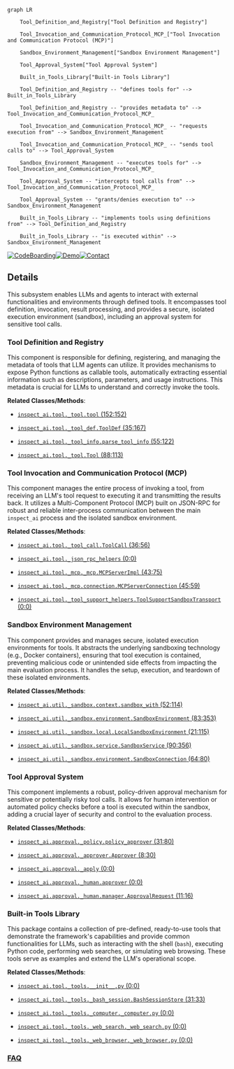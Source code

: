 ```mermaid

graph LR

    Tool_Definition_and_Registry["Tool Definition and Registry"]

    Tool_Invocation_and_Communication_Protocol_MCP_["Tool Invocation and Communication Protocol (MCP)"]

    Sandbox_Environment_Management["Sandbox Environment Management"]

    Tool_Approval_System["Tool Approval System"]

    Built_in_Tools_Library["Built-in Tools Library"]

    Tool_Definition_and_Registry -- "defines tools for" --> Built_in_Tools_Library

    Tool_Definition_and_Registry -- "provides metadata to" --> Tool_Invocation_and_Communication_Protocol_MCP_

    Tool_Invocation_and_Communication_Protocol_MCP_ -- "requests execution from" --> Sandbox_Environment_Management

    Tool_Invocation_and_Communication_Protocol_MCP_ -- "sends tool calls to" --> Tool_Approval_System

    Sandbox_Environment_Management -- "executes tools for" --> Tool_Invocation_and_Communication_Protocol_MCP_

    Tool_Approval_System -- "intercepts tool calls from" --> Tool_Invocation_and_Communication_Protocol_MCP_

    Tool_Approval_System -- "grants/denies execution to" --> Sandbox_Environment_Management

    Built_in_Tools_Library -- "implements tools using definitions from" --> Tool_Definition_and_Registry

    Built_in_Tools_Library -- "is executed within" --> Sandbox_Environment_Management

```



[![CodeBoarding](https://img.shields.io/badge/Generated%20by-CodeBoarding-9cf?style=flat-square)](https://github.com/CodeBoarding/GeneratedOnBoardings)[![Demo](https://img.shields.io/badge/Try%20our-Demo-blue?style=flat-square)](https://www.codeboarding.org/demo)[![Contact](https://img.shields.io/badge/Contact%20us%20-%20contact@codeboarding.org-lightgrey?style=flat-square)](mailto:contact@codeboarding.org)



## Details



This subsystem enables LLMs and agents to interact with external functionalities and environments through defined tools. It encompasses tool definition, invocation, result processing, and provides a secure, isolated execution environment (sandbox), including an approval system for sensitive tool calls.



### Tool Definition and Registry

This component is responsible for defining, registering, and managing the metadata of tools that LLM agents can utilize. It provides mechanisms to expose Python functions as callable tools, automatically extracting essential information such as descriptions, parameters, and usage instructions. This metadata is crucial for LLMs to understand and correctly invoke the tools.





**Related Classes/Methods**:



- <a href="https://github.com/UKGovernmentBEIS/inspect_ai/src/inspect_ai/tool/_tool.py#L152-L152" target="_blank" rel="noopener noreferrer">`inspect_ai.tool._tool.tool` (152:152)</a>

- <a href="https://github.com/UKGovernmentBEIS/inspect_ai/src/inspect_ai/tool/_tool_def.py#L35-L167" target="_blank" rel="noopener noreferrer">`inspect_ai.tool._tool_def.ToolDef` (35:167)</a>

- <a href="https://github.com/UKGovernmentBEIS/inspect_ai/src/inspect_ai/tool/_tool_info.py#L55-L122" target="_blank" rel="noopener noreferrer">`inspect_ai.tool._tool_info.parse_tool_info` (55:122)</a>

- <a href="https://github.com/UKGovernmentBEIS/inspect_ai/src/inspect_ai/tool/_tool.py#L88-L113" target="_blank" rel="noopener noreferrer">`inspect_ai.tool._tool.Tool` (88:113)</a>





### Tool Invocation and Communication Protocol (MCP)

This component manages the entire process of invoking a tool, from receiving an LLM's tool request to executing it and transmitting the results back. It utilizes a Multi-Component Protocol (MCP) built on JSON-RPC for robust and reliable inter-process communication between the main `inspect_ai` process and the isolated sandbox environment.





**Related Classes/Methods**:



- <a href="https://github.com/UKGovernmentBEIS/inspect_ai/src/inspect_ai/tool/_tool_call.py#L36-L56" target="_blank" rel="noopener noreferrer">`inspect_ai.tool._tool_call.ToolCall` (36:56)</a>

- <a href="https://github.com/UKGovernmentBEIS/inspect_ai/src/inspect_ai/tool/_json_rpc_helpers.py#L0-L0" target="_blank" rel="noopener noreferrer">`inspect_ai.tool._json_rpc_helpers` (0:0)</a>

- <a href="https://github.com/UKGovernmentBEIS/inspect_ai/src/inspect_ai/tool/_mcp/_mcp.py#L43-L75" target="_blank" rel="noopener noreferrer">`inspect_ai.tool._mcp._mcp.MCPServerImpl` (43:75)</a>

- <a href="https://github.com/UKGovernmentBEIS/inspect_ai/src/inspect_ai/tool/_mcp/connection.py#L45-L59" target="_blank" rel="noopener noreferrer">`inspect_ai.tool._mcp.connection.MCPServerConnection` (45:59)</a>

- <a href="https://github.com/UKGovernmentBEIS/inspect_ai/src/inspect_ai/tool/_tool_support_helpers.py#L0-L0" target="_blank" rel="noopener noreferrer">`inspect_ai.tool._tool_support_helpers.ToolSupportSandboxTransport` (0:0)</a>





### Sandbox Environment Management

This component provides and manages secure, isolated execution environments for tools. It abstracts the underlying sandboxing technology (e.g., Docker containers), ensuring that tool execution is contained, preventing malicious code or unintended side effects from impacting the main evaluation process. It handles the setup, execution, and teardown of these isolated environments.





**Related Classes/Methods**:



- <a href="https://github.com/UKGovernmentBEIS/inspect_ai/src/inspect_ai/util/_sandbox/context.py#L52-L114" target="_blank" rel="noopener noreferrer">`inspect_ai.util._sandbox.context.sandbox_with` (52:114)</a>

- <a href="https://github.com/UKGovernmentBEIS/inspect_ai/src/inspect_ai/util/_sandbox/environment.py#L83-L353" target="_blank" rel="noopener noreferrer">`inspect_ai.util._sandbox.environment.SandboxEnvironment` (83:353)</a>

- <a href="https://github.com/UKGovernmentBEIS/inspect_ai/src/inspect_ai/util/_sandbox/local.py#L21-L115" target="_blank" rel="noopener noreferrer">`inspect_ai.util._sandbox.local.LocalSandboxEnvironment` (21:115)</a>

- <a href="https://github.com/UKGovernmentBEIS/inspect_ai/src/inspect_ai/util/_sandbox/service.py#L90-L356" target="_blank" rel="noopener noreferrer">`inspect_ai.util._sandbox.service.SandboxService` (90:356)</a>

- <a href="https://github.com/UKGovernmentBEIS/inspect_ai/src/inspect_ai/util/_sandbox/environment.py#L64-L80" target="_blank" rel="noopener noreferrer">`inspect_ai.util._sandbox.environment.SandboxConnection` (64:80)</a>





### Tool Approval System

This component implements a robust, policy-driven approval mechanism for sensitive or potentially risky tool calls. It allows for human intervention or automated policy checks before a tool is executed within the sandbox, adding a crucial layer of security and control to the evaluation process.





**Related Classes/Methods**:



- <a href="https://github.com/UKGovernmentBEIS/inspect_ai/src/inspect_ai/approval/_policy.py#L31-L80" target="_blank" rel="noopener noreferrer">`inspect_ai.approval._policy.policy_approver` (31:80)</a>

- <a href="https://github.com/UKGovernmentBEIS/inspect_ai/src/inspect_ai/approval/_approver.py#L8-L30" target="_blank" rel="noopener noreferrer">`inspect_ai.approval._approver.Approver` (8:30)</a>

- <a href="https://github.com/UKGovernmentBEIS/inspect_ai/src/inspect_ai/approval/_apply.py#L0-L0" target="_blank" rel="noopener noreferrer">`inspect_ai.approval._apply` (0:0)</a>

- <a href="https://github.com/UKGovernmentBEIS/inspect_ai/src/inspect_ai/approval/_human/approver.py#L0-L0" target="_blank" rel="noopener noreferrer">`inspect_ai.approval._human.approver` (0:0)</a>

- <a href="https://github.com/UKGovernmentBEIS/inspect_ai/src/inspect_ai/approval/_human/manager.py#L11-L16" target="_blank" rel="noopener noreferrer">`inspect_ai.approval._human.manager.ApprovalRequest` (11:16)</a>





### Built-in Tools Library

This package contains a collection of pre-defined, ready-to-use tools that demonstrate the framework's capabilities and provide common functionalities for LLMs, such as interacting with the shell (`bash`), executing Python code, performing web searches, or simulating web browsing. These tools serve as examples and extend the LLM's operational scope.





**Related Classes/Methods**:



- <a href="https://github.com/UKGovernmentBEIS/inspect_ai/src/inspect_ai/tool/_tools/__init__.py#L0-L0" target="_blank" rel="noopener noreferrer">`inspect_ai.tool._tools.__init__.py` (0:0)</a>

- <a href="https://github.com/UKGovernmentBEIS/inspect_ai/src/inspect_ai/tool/_tools/_bash_session.py#L31-L33" target="_blank" rel="noopener noreferrer">`inspect_ai.tool._tools._bash_session.BashSessionStore` (31:33)</a>

- <a href="https://github.com/UKGovernmentBEIS/inspect_ai/src/inspect_ai/tool/_tools/_computer/_computer.py#L0-L0" target="_blank" rel="noopener noreferrer">`inspect_ai.tool._tools._computer._computer.py` (0:0)</a>

- <a href="https://github.com/UKGovernmentBEIS/inspect_ai/src/inspect_ai/tool/_tools/_web_search/_web_search.py#L0-L0" target="_blank" rel="noopener noreferrer">`inspect_ai.tool._tools._web_search._web_search.py` (0:0)</a>

- <a href="https://github.com/UKGovernmentBEIS/inspect_ai/src/inspect_ai/tool/_tools/_web_browser/_web_browser.py#L0-L0" target="_blank" rel="noopener noreferrer">`inspect_ai.tool._tools._web_browser._web_browser.py` (0:0)</a>









### [FAQ](https://github.com/CodeBoarding/GeneratedOnBoardings/tree/main?tab=readme-ov-file#faq)